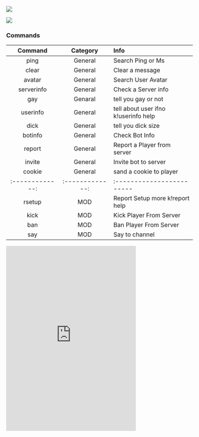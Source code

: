 

<img src="https://discordapp.com/api/guilds/430630483408453633/widget.png?style=banner2">                                                 

<a href="https://tamotoji533.wixsite.com/healong"><img src="https://img.shields.io/badge/Website-TaMoToJI-63ABFA.svg"></a>

### Commands
| Command       | Category      | Info                       |
|:-------------:|:-------------:|:------------------------   |
| ping          | General       |Search Ping or Ms            |
| clear         | General       | Clear a message              |
| avatar        | General       | Search User Avatar           |
| serverinfo    | General       | Check a Server info          |
| gay           | Genaral       | tell you gay or not         |
| userinfo      | General       | tell about user ifno k!userinfo help |
| dick          | General       | tell you dick size          |
| botinfo       | General       | Check Bot Info                |
| report        | General       | Report a Player from server    |
| invite        | General       | Invite bot to server           |
| cookie        | General       | sand a cookie to player        |
|:-------------:|:-------------:|:------------------------       |
| rsetup        |   MOD         | Report Setup more k!report help|
| kick          |   MOD         | Kick Player From Server        |
| ban           |   MOD        | Ban Player From Server         |
| say           |   MOD      | Say to channel              |

<iframe src="https://discordapp.com/widget?id=430630483408453633&theme=dark" width="350" height="500" allowtransparency="true" frameborder="0"></iframe>
